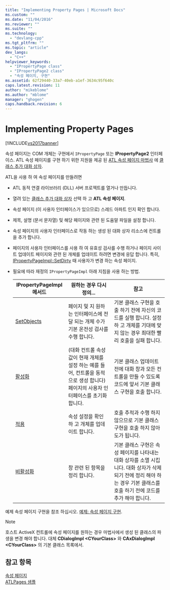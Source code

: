 ```yaml
---
title: "Implementing Property Pages | Microsoft Docs"
ms.custom: ""
ms.date: "11/04/2016"
ms.reviewer: ""
ms.suite: ""
ms.technology: 
  - "devlang-cpp"
ms.tgt_pltfrm: ""
ms.topic: "article"
dev_langs: 
  - "C++"
helpviewer_keywords: 
  - "IPropertyPage class"
  - "IPropertyPage2 class"
  - "속성 페이지, 구현"
ms.assetid: 62f29440-33a7-40eb-a1ef-3634c95f640c
caps.latest.revision: 11
author: "mikeblome"
ms.author: "mblome"
manager: "ghogen"
caps.handback.revision: 6
---
```

# Implementing Property Pages
[!INCLUDE[vs2017banner](../assembler/inline/includes/vs2017banner.md)]

속성 페이지는 COM 개체는 구현에서 `IPropertyPage` 또는  **IPropertyPage2** 인터페이스.  ATL 속성 페이지를 구현 하기 위한 지원을 제공 된  [ATL 속성 페이지 마법사](../atl/reference/atl-property-page-wizard.md) 에  [클래스 추가 대화 상자](../ide/add-class-dialog-box.md).  
  
 ATL을 사용 하 여 속성 페이지를 만들려면  
  
-   ATL 동적 연결 라이브러리 \(DLL\) 서버 프로젝트를 열거나 만듭니다.  
  
-   열려 있는  [클래스 추가 대화 상자](../ide/add-class-dialog-box.md) 선택 하 고  **ATL 속성 페이지**.  
  
-   속성 페이지 \(이 사용자 인터페이스가 있으므로\) 스레드 아파트 인지 확인 합니다.  
  
-   제목, 설명 \(문서 문자열\) 및 해당 페이지와 관련 된 도움말 파일을 설정 합니다.  
  
-   속성 페이지의 사용자 인터페이스로 작동 하는 생성 된 대화 상자 리소스에 컨트롤을 추가 합니다.  
  
-   페이지의 사용자 인터페이스를 사용 하 여 유효성 검사를 수행 하거나 페이지 사이트 업데이트 페이지와 관련 된 개체를 업데이트 하려면 변경에 응답 합니다.  특히,  [IPropertyPageImpl::SetDirty](../Topic/IPropertyPageImpl::SetDirty.md) 때 사용자가 변경 하는 속성 페이지.  
  
-   필요에 따라 재정의 `IPropertyPageImpl` 아래 지침을 사용 하는 방법.  
  
    |IPropertyPageImpl 메서드|원하는 경우 다시 정의...|참고|  
    |---------------------------|---------------------|--------|  
    |[SetObjects](../Topic/IPropertyPageImpl::SetObjects.md)|페이지 및 지 원하는 인터페이스에 전달 되는 개체 수가 기본 온전성 검사를 수행 합니다.|기본 클래스 구현을 호출 하기 전에 자신의 코드를 실행 합니다.  설정 하 고 개체를 기대에 맞지 않는 경우 최대한 빨리 호출을 실패 합니다.|  
    |[활성화](../Topic/IPropertyPageImpl::Activate.md)|\(대화 컨트롤 속성 값이 현재 개체를 설정 하는 예를 들어, 컨트롤을 동적으로 생성 합니다\) 페이지의 사용자 인터페이스를 초기화 합니다.|기본 클래스 업데이트 전에 대화 창과 모든 컨트롤을 만들 수 있도록 코드에 앞서 기본 클래스 구현을 호출 합니다.|  
    |[적용](../Topic/IPropertyPageImpl::Apply.md)|속성 설정을 확인 하 고 개체를 업데이트 합니다.|호출 추적과 수행 하지 않으므로 기본 클래스 구현을 호출 하지 않아도가 됩니다.|  
    |[비활성화](../Topic/IPropertyPageImpl::Deactivate.md)|창 관련 된 항목을 정리 합니다.|기본 클래스 구현은 속성 페이지를 나타내는 대화 상자를 소멸 시킵니다.  대화 상자가 삭제 되기 전에 정리 해야 하는 경우 기본 클래스를 호출 하기 전에 코드를 추가 해야 합니다.|  
  
 예제 속성 페이지 구현을 참조 하십시오.  [예제: 속성 페이지 구현](../atl/example-implementing-a-property-page.md).  
  
> [!NOTE]
>  호스트 ActiveX 컨트롤에 속성 페이지를 원하는 경우 마법사에서 생성 된 클래스의 파생을 변경 해야 합니다.  대체  **CDialogImpl \<CYourClass\>** 와  **CAxDialogImpl \<CYourClass\>** 의 기본 클래스 목록에서.  
  
## 참고 항목  
 [속성 페이지](../atl/atl-com-property-pages.md)   
 [ATLPages 샘플](../top/visual-cpp-samples.md)